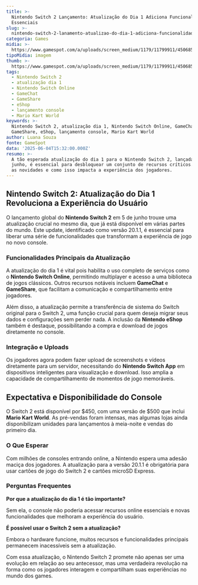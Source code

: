 ```yaml
---
title: >-
  Nintendo Switch 2 Lançamento: Atualização do Dia 1 Adiciona Funcionalidades
  Essenciais
slug: >-
  nintendo-switch-2-lanamento-atualizao-do-dia-1-adiciona-funcionalidades-essenciais
categoria: Games
midia: >-
  https://www.gamespot.com/a/uploads/screen_medium/1179/11799911/4506851-screenshot2025-06-04at11.42.12am.png
tipoMidia: imagem
thumb: >-
  https://www.gamespot.com/a/uploads/screen_medium/1179/11799911/4506851-screenshot2025-06-04at11.42.12am.png
tags:
  - Nintendo Switch 2
  - atualização dia 1
  - Nintendo Switch Online
  - GameChat
  - GameShare
  - eShop
  - lançamento console
  - Mario Kart World
keywords: >-
  Nintendo Switch 2, atualização dia 1, Nintendo Switch Online, GameChat,
  GameShare, eShop, lançamento console, Mario Kart World
author: Luana Souza
fonte: GameSpot
data: '2025-06-04T15:32:00.000Z'
resumo: >-
  A tão esperada atualização do dia 1 para o Nintendo Switch 2, lançada em 5 de
  junho, é essencial para desbloquear um conjunto de recursos críticos. Descubra
  as novidades e como isso impacta a experiência dos jogadores.
---
```

## Nintendo Switch 2: Atualização do Dia 1 Revoluciona a Experiência do Usuário

O lançamento global do **Nintendo Switch 2** em 5 de junho trouxe uma atualização crucial no mesmo dia, que já está disponível em várias partes do mundo. Este update, identificado como versão 20.1.1, é essencial para liberar uma série de funcionalidades que transformam a experiência de jogo no novo console.

### Funcionalidades Principais da Atualização

A atualização do dia 1 é vital pois habilita o uso completo de serviços como o **Nintendo Switch Online**, permitindo multiplayer e acesso a uma biblioteca de jogos clássicos. Outros recursos notáveis incluem **GameChat** e **GameShare**, que facilitam a comunicação e compartilhamento entre jogadores.

Além disso, a atualização permite a transferência de sistema do Switch original para o Switch 2, uma função crucial para quem deseja migrar seus dados e configurações sem perder nada. A inclusão da **Nintendo eShop** também é destaque, possibilitando a compra e download de jogos diretamente no console.

### Integração e Uploads

Os jogadores agora podem fazer upload de screenshots e vídeos diretamente para um servidor, necessitando do **Nintendo Switch App** em dispositivos inteligentes para visualização e download. Isso amplia a capacidade de compartilhamento de momentos de jogo memoráveis.

## Expectativa e Disponibilidade do Console

O Switch 2 está disponível por $450, com uma versão de $500 que inclui **Mario Kart World**. As pré-vendas foram intensas, mas algumas lojas ainda disponibilizam unidades para lançamentos à meia-noite e vendas do primeiro dia.

### O Que Esperar

Com milhões de consoles entrando online, a Nintendo espera uma adesão maciça dos jogadores. A atualização para a versão 20.1.1 é obrigatória para usar cartões de jogo do Switch 2 e cartões microSD Express.

### Perguntas Frequentes

**Por que a atualização do dia 1 é tão importante?**

Sem ela, o console não poderia acessar recursos online essenciais e novas funcionalidades que melhoram a experiência do usuário.

**É possível usar o Switch 2 sem a atualização?**

Embora o hardware funcione, muitos recursos e funcionalidades principais permanecem inacessíveis sem a atualização.

Com essa atualização, o Nintendo Switch 2 promete não apenas ser uma evolução em relação ao seu antecessor, mas uma verdadeira revolução na forma como os jogadores interagem e compartilham suas experiências no mundo dos games.
